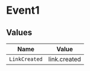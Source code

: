 # Event1


## Values

| Name          | Value         |
| ------------- | ------------- |
| `LinkCreated` | link.created  |